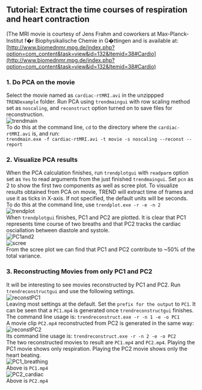 ## Tutorial: Extract the time courses of respiration and heart contraction
(The MRI movie is courtesy of Jens Frahm and coworkers at Max-Planck-Institut f�r
Biophysikalische Chemie in G�ttingen and is available at:
[http://www.biomednmr.mpg.de/index.php?option=com_content&task=view&id=132&Itemid=38#Cardio](http://www.biomednmr.mpg.de/index.php?option=com_content&task=view&id=132&Itemid=38#Cardio)  
### 1. Do PCA on the movie  
Select the movie named as `cardiac-rtMRI.avi` in the unzippped 
`TRENDexample` folder. Run PCA using `trendmaingui` with row scaling method 
set as `noscaling`,  and `reconstruct` option turned on to save files for
reconstruction.  
![trendmain](https://bytebucket.org/chia_hsu/trend/raw/fb28422bb0533953c364427db8315a33e0cd415b/docs/png/png_tutorial/1_trendmain.png?token=953a23fe763e1ee6450967e21d016d8d9e54f92e)  
To do this at the command line, `cd` to the directory where the 
`cardiac-rtMRI.avi` is, and run:  
`trendmain.exe -f cardiac-rtMRI.avi -t movie -s noscaling --reconst --report`   
### 2. Visualize PCA results  
When the PCA  calculation finishes, run `trendplotgui` with `readparm` 
option set as `Yes` to read arguments from the just finished `trendmaingui`. 
Set `pcn` as 2 to show the first two components as well as scree plot. To 
visualize results obtained from PCA on movie, TREND will extract time of 
frames and use it as ticks in X-axis. If not specified, the default units 
will be seconds.  
To do this at the  command line, use `trendplot.exe -r -e -n 2`   
![trendplot](https://bytebucket.org/chia_hsu/trend/raw/6f17d3f8ebc22cb203e0266265299f6ae1debbd1/docs/png/png_tutorial/2_trendplot.png?token=2a270d122b9c3b7fce157daf06d70ee6a85ef0e7)  
When `trendplotgui` finishes, PC1 and PC2 are plotted. It is clear that 
PC1 represents time course of two breaths and that PC2 tracks the cardiac 
osciallation between diastole and systole.  
![PC1and2](https://bytebucket.org/chia_hsu/trend/raw/6f17d3f8ebc22cb203e0266265299f6ae1debbd1/docs/png/png_tutorial/3_2PCs.png?token=3a61ee2abf72217a3b420464512df1cc982057d2)  
![scree](https://bytebucket.org/chia_hsu/trend/raw/dab91cf79d3c63afc2adba946d3fd894f0b054ae/docs/png/png_tutorial/4_scree.png?token=fa5380d3615f324e1be0f8d2aa9e611fa46e5cd6)  
From the scree plot we can find that PC1 and PC2 contribute to ~50% of 
the total variance.  
### 3. Reconstructing Movies from only PC1 and PC2
It will be interesting to see movies reconstructed by PC1 and PC2. Run 
`trendreconstructgui` and use the following settings.   
![reconstPC1](https://bytebucket.org/chia_hsu/trend/raw/0ab9f8c2be102fcf49fd03bd4bc1fe3eb5be4aa0/docs/png/png_tutorial/5_trendreconstruct_pc1.png?token=c2d8e69da0e6a032c9ced71a5d9ee85dd8fb4de4)  
Leaving most settings at the default. Set the `prefix for the output` to 
`PC1`. It can be seen that a `PC1.mp4` is generated once `trendreconstructgui` 
finishes.  
The command line usage is: `trendreconstruct.exe -r -n 1 -e -o PC1`  
A movie clip `PC2.mp4` reconstructed from PC2 is generated in the same way:  
![reconstPC2](https://bytebucket.org/chia_hsu/trend/raw/0c1f26d1e1424ee0bed0ec096dce1477fffdff56/docs/png/png_tutorial/6_trendreconstruct_pc2.png?token=36c09275ae40dd810c2204a1ba986846c18e3273)  
Its command line usage is: `trendreconstruct.exe -r -n 2 -e -o PC2`  
The two reconstructed movies to result are `PC1.mp4` and `PC2.mp4`. Playing 
the PC1 movie shows only respiration. Playing the PC2 movie shows only the 
heart beating.   
![PC1_breathing](https://bytebucket.org/chia_hsu/trend/raw/4fe917ccc0438956dc51fbd83b603c0a449d3a3b/docs/png/png_tutorial/PC1.gif?token=d9ba88d8458d8675b997e4dce2133b9ada145c5e)   
Above is `PC1.mp4`  
![PC2_cardiac](https://bytebucket.org/chia_hsu/trend/raw/4fe917ccc0438956dc51fbd83b603c0a449d3a3b/docs/png/png_tutorial/PC2.gif?token=1564c52a5c0c7ca632c606b72e8f56bf170d1a11)  
Above is `PC2.mp4`  
